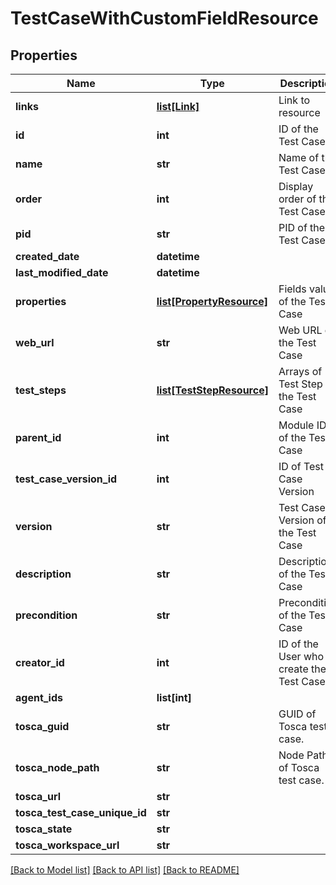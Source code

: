 # TestCaseWithCustomFieldResource

## Properties
Name | Type | Description | Notes
------------ | ------------- | ------------- | -------------
**links** | [**list[Link]**](Link.md) | Link to resource | [optional] 
**id** | **int** | ID of the Test Case | [optional] 
**name** | **str** | Name of the Test Case | [optional] 
**order** | **int** | Display order of the Test Case | [optional] 
**pid** | **str** | PID of the Test Case | [optional] 
**created_date** | **datetime** |  | [optional] 
**last_modified_date** | **datetime** |  | [optional] 
**properties** | [**list[PropertyResource]**](PropertyResource.md) | Fields value of the Test Case | 
**web_url** | **str** | Web URL of the Test Case | [optional] 
**test_steps** | [**list[TestStepResource]**](TestStepResource.md) | Arrays of Test Step of the Test Case | [optional] 
**parent_id** | **int** | Module ID of the Test Case | [optional] 
**test_case_version_id** | **int** | ID of Test Case Version | [optional] 
**version** | **str** | Test Case Version of the Test Case | [optional] 
**description** | **str** | Description of the Test Case | [optional] 
**precondition** | **str** | Precondition of the Test Case | [optional] 
**creator_id** | **int** | ID of the User who create the Test Case | [optional] 
**agent_ids** | **list[int]** |  | [optional] 
**tosca_guid** | **str** | GUID of Tosca test case. | [optional] 
**tosca_node_path** | **str** | Node Path of Tosca test case. | [optional] 
**tosca_url** | **str** |  | [optional] 
**tosca_test_case_unique_id** | **str** |  | [optional] 
**tosca_state** | **str** |  | [optional] 
**tosca_workspace_url** | **str** |  | [optional] 

[[Back to Model list]](../README.md#documentation-for-models) [[Back to API list]](../README.md#documentation-for-api-endpoints) [[Back to README]](../README.md)


